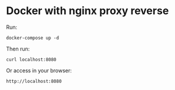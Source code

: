# Docker with nginx proxy reverse

Run: 

    docker-compose up -d

Then run:

    curl localhost:8080

Or access in your browser:

    http://localhost:8080
